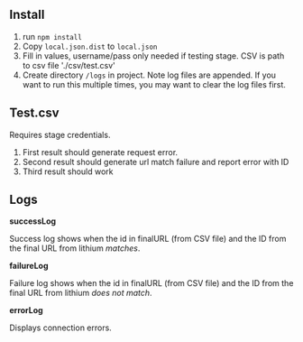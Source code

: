 ## Install
1. run ```npm install```
1. Copy ```local.json.dist``` to ```local.json```
1. Fill in values, username/pass only needed if testing stage. CSV is path to csv file './csv/test.csv'
1. Create directory ```/logs``` in project. Note log files are appended. If you want to run this multiple times, you may want to clear the log files first.


## Test.csv
Requires stage credentials.

1. First result should generate request error.
1. Second result should generate url match failure and report error with ID
1. Third result should work

## Logs

**successLog**

Success log shows when the id in finalURL (from CSV file) and the ID from the final URL from lithium *matches*.

**failureLog**

Failure log shows when the id in finalURL (from CSV file) and the ID from the final URL from lithium *does not match*.

**errorLog**

Displays connection errors.
